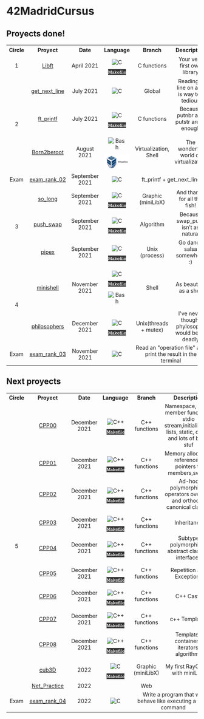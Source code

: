 # 42MadridCursus

## Proyects done!

<!-- |  Level | Project | Date | Language | Description | Status |
| :----: | :-----: | :--: | :------: | :---------: | :----: |
| 1 | [libft](https://github.com/mbueno-g/libft) | April 2021 | <img height="30" src="https://github.com/mbueno-g/42MadridCursus/blob/main/c.jpg?raw=true"> <img height="15" src="https://github.com/mbueno-g/42MadridCursus/blob/main/makefiles.png?raw=true"> |  | [![Libft score](https://badge42.herokuapp.com/api/project/mbueno-g/Libft)](https://github.com/JaeSeoKim/badge42)
| 2 | [get_next_line](https://github.com/mbueno-g/get_next_line) | July 2021 | <img height="30" src="https://github.com/mbueno-g/42MadridCursus/blob/main/c.jpg?raw=true"> | | [![get_next_line score](https://badge42.herokuapp.com/api/project/mbueno-g/get_next_line)](https://github.com/JaeSeoKim/badge42)
| 2 | [Printf](https://github.com/mbueno-g/Printf) | July 2021 | <img height="30" src="https://github.com/mbueno-g/42MadridCursus/blob/main/c.jpg?raw=true"> <img height="15" src="https://github.com/mbueno-g/42MadridCursus/blob/main/makefiles.png?raw=true"> |  | [![ft_printf score](https://badge42.herokuapp.com/api/project/mbueno-g/ft_printf)](https://github.com/JaeSeoKim/badge42)
| 2 | [born2beroot](https://github.com/mbueno-g/born2beroot) | August 2021 | Shell, <img height="40" src="https://github.com/mbueno-g/42MadridCursus/blob/main/virtualbox.jpg?raw=true">|  | [![born2beroot score](https://badge42.herokuapp.com/api/project/mbueno-g/Born2beroot)](https://github.com/JaeSeoKim/badge42) -->

<table>
  <tr align=center>
    <th>Circle</th>
    <th>Proyect</th>
    <th>Date</th>
    <th>Language</th>
    <th>Branch</th>
    <th>Description</th>
    <th>Score</th>
  </tr>
  <tr align=center>
    <td>1</td>
    <td> <a href="https://github.com/mbueno-g/libft">Libft<a> </td>
    <td> April 2021 </td>
    <td> 
      <img style="margin: 10px" src="https://profilinator.rishav.dev/skills-assets/c-original.svg" alt="C" height="35">
      <img height="15" src="https://github.com/mbueno-g/42MadridCursus/blob/main/img/makefiles.png?raw=true"></td>
      <td>C functions</td>
      <td>Your very first own library</td>
      <td><img src="https://badge42.herokuapp.com/api/project/mbueno-g/Libft"></td>
  </tr>
  <tr align=center>
    <td rowspan = "3">2</td>
    <td> <a href="https://github.com/mbueno-g/get_next_line">get_next_line<a></td>
    <td> July 2021 </td>
    <td><img style="margin: 10px" src="https://profilinator.rishav.dev/skills-assets/c-original.svg" alt="C" height="35"></td>
      <td> Global</td>
      <td>Reading a line on a fd is way too tedious</td>
      <td><img src="https://badge42.herokuapp.com/api/project/mbueno-g/get_next_line"></td>
  </tr>
  <tr align=center>
    <td> <a href="https://github.com/mbueno-g/Printf">ft_printf<a></td>
    <td> July 2021 </td>
    <td><img style="margin: 10px" src="https://profilinator.rishav.dev/skills-assets/c-original.svg" alt="C" height="35"> <img height="15" src="https://github.com/mbueno-g/42MadridCursus/blob/main/img/makefiles.png?raw=true"></td>
      <td>C functions</td>
      <td>Because putnbr and putstr aren’t enough</td>
      <td><img src="https://badge42.herokuapp.com/api/project/mbueno-g/ft_printf"></td>
  </tr>
  <tr align=center>
    <td> <a href="https://github.com/mbueno-g/born2beroot">Born2beroot<a></td>
    <td> August 2021 </td>
    <td> 
      <img style="margin: 10px" src="https://profilinator.rishav.dev/skills-assets/gnu_bash-icon.svg" alt="Bash"  height="35"> 
      <img height="40" src="https://github.com/mbueno-g/42MadridCursus/blob/main/img/virtualbox.jpg?raw=true"></td>
      <td>Virtualization, Shell</td>
      <td>The wonderful world of virtualization</td>
      <td><img src="https://badge42.herokuapp.com/api/project/mbueno-g/Born2beroot"></td>
  </tr>
  <tr align=center>
     <td> Exam </td>
      <td> <a href="https://github.com/mbueno-g/exam_rank_02">exam_rank_02<a></td>
      <td> September 2021 </td>
      <td><img style="margin: 10px" src="https://profilinator.rishav.dev/skills-assets/c-original.svg" alt="C" height="35"></td>
        <td colspan="2"> ft_printf + get_next_line </td>
        <td><img src="https://badge42.herokuapp.com/api/project/mbueno-g/Exam%20Rank%2002"></td>
    </tr>
   <tr align=center>
    <td rowspan = "3">3</td>
    <td> <a href="https://github.com/mbueno-g/so_long">so_long<a> </td>
    <td> September 2021 </td>
    <td><img style="margin: 10px" src="https://profilinator.rishav.dev/skills-assets/c-original.svg" alt="C" height="35"> <img height="15" src="https://github.com/mbueno-g/42MadridCursus/blob/main/img/makefiles.png?raw=true"></td>
      <td>Graphic (miniLibX)</td>
      <td>And thanks for all the fish!</td>
      <td><img src="https://badge42.herokuapp.com/api/project/mbueno-g/so_long"></td>
  </tr>
  <tr align=center>
    <td> <a href="https://github.com/mbueno-g/push_swap">push_swap<a></td>
    <td> September 2021 </td>
    <td><img style="margin: 10px" src="https://profilinator.rishav.dev/skills-assets/c-original.svg" alt="C" height="35"> <img height="15" src="https://github.com/mbueno-g/42MadridCursus/blob/main/img/makefiles.png?raw=true"></td>
      <td>Algorithm</td>
      <td>Because swap_push isn’t as natural</td>
      <td><img src="https://badge42.herokuapp.com/api/project/mbueno-g/push_swap"></td>
  </tr>
   <tr align=center>
    <td> <a href="https://github.com/mbueno-g/pipex">pipex<a> </td>
    <td> September 2021 </td>
    <td><img style="margin: 10px" src="https://profilinator.rishav.dev/skills-assets/c-original.svg" alt="C" height="35"> <img height="15" src="https://github.com/mbueno-g/42MadridCursus/blob/main/img/makefiles.png?raw=true"></td>
      <td>Unix (process) </td>
      <td>Go dance salsa somewhere :)</td>
      <td><img src="https://badge42.herokuapp.com/api/project/mbueno-g/pipex"></td>
  </tr>
  <tr align=center>
    <td rowspan = "2">4</td>
    <td> <a href="https://github.com/mbueno-g/minishell">minishell<a> </td>
    <td> November 2021 </td>
    <td><img style="margin: 10px" src="https://profilinator.rishav.dev/skills-assets/c-original.svg" alt="C" height="35"> <img height="15" src="https://github.com/mbueno-g/42MadridCursus/blob/main/img/makefiles.png?raw=true"> <img style="margin: 10px" src="https://profilinator.rishav.dev/skills-assets/gnu_bash-icon.svg" alt="Bash"  height="35"></td>
      <td>Shell</td>
      <td>As beautiful as a shell</td>
      <td><img src="https://badge42.herokuapp.com/api/project/mbueno-g/minishell"></td>
  </tr>
  <tr align=center>
    <td> <a href="https://github.com/mbueno-g/philosophers">philosophers<a> </td>
    <td> December 2021 </td>
    <td><img style="margin: 10px" src="https://profilinator.rishav.dev/skills-assets/c-original.svg" alt="C" height="35"> <img height="15" src="https://github.com/mbueno-g/42MadridCursus/blob/main/img/makefiles.png?raw=true"></td>
      <td>Unix(threads + mutex)</td>
      <td>I've never thought phylosophy would be so deadly</td>
      <td><img src="https://badge42.herokuapp.com/api/project/mbueno-g/Philosophers"></td>
  </tr>
  <tr align=center>
     <td> Exam </td>
      <td> <a href="https://github.com/mbueno-g/exam_rank_03">exam_rank_03<a></td>
      <td> November 2021 </td>
      <td> <img style="margin: 10px" src="https://profilinator.rishav.dev/skills-assets/c-original.svg" alt="C" height="35"> </td>
        <td colspan="2"> Read an "operation file" and print the result in the terminal </td>
        <td><img src="https://badge42.herokuapp.com/api/project/mbueno-g/Exam%20Rank%2003"></td>
    </tr>
</table>
      
## Next proyects

<!-- |  Level | Project | Date | Language | Description | Status |
| :----: | :-----: | :--: | :------: | :---------: | :----: |
| 3 | [so_long](https://github.com/mbueno-g/so_long) | September 2021 | <img height="30" src="https://github.com/mbueno-g/42MadridCursus/blob/main/c.jpg?raw=true"> <img height="15" src="https://github.com/mbueno-g/42MadridCursus/blob/main/makefiles.png?raw=true">|  | [![so_long score](https://badge42.herokuapp.com/api/project/mbueno-g/so_long)](https://github.com/JaeSeoKim/badge42)
| 3 | [push_swap](https://github.com/mbueno-g/push_swap) | September 2021 | <img height="30" src="https://github.com/mbueno-g/42MadridCursus/blob/main/c.jpg?raw=true"> <img height="15" src="https://github.com/mbueno-g/42MadridCursus/blob/main/makefiles.png?raw=true"> | | [![push_swap score](https://badge42.herokuapp.com/api/project/mbueno-g/push_swap)](https://github.com/JaeSeoKim/badge42) -->

      
<table>
  <tr>
    <th>Circle</th>
    <th>Proyect</th>
    <th>Date</th>
    <th>Language</th>
    <th>Branch</th>
    <th>Description</th>
    <th>Status</th>
  </tr>
  <tr align=center>
    <td rowspan = "11"> 5 </td>
    <td> <a href="https://github.com/mbueno-g/CPP/tree/master/CPP00">CPP00<a> </td>
    <td> December 2021 </td>
    <td><img style="margin: 10px" src="https://profilinator.rishav.dev/skills-assets/cplusplus-original.svg" alt="C++" height="35"> <img height="15" src="https://github.com/mbueno-g/42MadridCursus/blob/main/img/makefiles.png?raw=true"></td>
      <td>C++ functions</td>
      <td>Namespace, class, member functions, stdio stream,initialization lists, static, const, and lots of basic stuf</td>
      <td><img src="https://badge42.herokuapp.com/api/project/mbueno-g/CPP%20Module%2000"></td>
  </tr>
   <tr align=center>
    <td> <a href="https://github.com/mbueno-g/CPP/tree/master/CPP01">CPP01<a> </td>
    <td> December 2021 </td>
    <td><img style="margin: 10px" src="https://profilinator.rishav.dev/skills-assets/cplusplus-original.svg" alt="C++" height="35"> <img height="15" src="https://github.com/mbueno-g/42MadridCursus/blob/main/img/makefiles.png?raw=true"></td>
      <td>C++ functions</td>
      <td>Memory allocation, references, pointers to members,switch</td>
      <td><img src="https://badge42.herokuapp.com/api/project/mbueno-g/CPP%20Module%2000"></td>
  </tr>
   <tr align=center>
    <td> <a href="https://github.com/mbueno-g/CPP/tree/master/CPP02">CPP02<a> </td>
    <td> December 2021 </td>
    <td><img style="margin: 10px" src="https://profilinator.rishav.dev/skills-assets/cplusplus-original.svg" alt="C++" height="35"> <img height="15" src="https://github.com/mbueno-g/42MadridCursus/blob/main/img/makefiles.png?raw=true"></td>
      <td>C++ functions</td>
      <td>Ad-hoc polymorphism, operators overload and orthodox canonical classes</td>
      <td><img src="https://badge42.herokuapp.com/api/project/mbueno-g/CPP%20Module%2000"></td>
  </tr>
      <tr align=center>
    <td> <a href="https://github.com/mbueno-g/CPP/tree/master/CPP03">CPP03<a> </td>
    <td> December 2021 </td>
    <td><img style="margin: 10px" src="https://profilinator.rishav.dev/skills-assets/cplusplus-original.svg" alt="C++" height="35"> <img height="15" src="https://github.com/mbueno-g/42MadridCursus/blob/main/img/makefiles.png?raw=true"></td>
      <td>C++ functions</td>
      <td>Inheritance</td>
      <td><img src="https://badge42.herokuapp.com/api/project/mbueno-g/CPP%20Module%2000"></td>
  </tr>
  <tr align=center>
    <td> <a href="https://github.com/mbueno-g/CPP/tree/master/CPP04">CPP04<a> </td>
    <td> December 2021 </td>
    <td><img style="margin: 10px" src="https://profilinator.rishav.dev/skills-assets/cplusplus-original.svg" alt="C++" height="35"> <img height="15" src="https://github.com/mbueno-g/42MadridCursus/blob/main/img/makefiles.png?raw=true"></td>
      <td>C++ functions</td>
      <td>Subtype polymorphism, abstract classes, interfaces</td>
      <td><img src="https://badge42.herokuapp.com/api/project/mbueno-g/CPP%20Module%2000"></td>
  </tr>
  <tr align=center>
    <td> <a href="https://github.com/mbueno-g/CPP/tree/master/CPP05">CPP05<a> </td>
    <td> December 2021 </td>
    <td><img style="margin: 10px" src="https://profilinator.rishav.dev/skills-assets/cplusplus-original.svg" alt="C++" height="35"> <img height="15" src="https://github.com/mbueno-g/42MadridCursus/blob/main/img/makefiles.png?raw=true"></td>
      <td>C++ functions</td>
      <td>Repetition and Exceptions</td>
      <td><img src="https://badge42.herokuapp.com/api/project/mbueno-g/CPP%20Module%2000"></td>
  </tr>
 <tr align=center>
    <td> <a href="https://github.com/mbueno-g/CPP/tree/master/CPP06">CPP06<a> </td>
    <td> December 2021 </td>
    <td><img style="margin: 10px" src="https://profilinator.rishav.dev/skills-assets/cplusplus-original.svg" alt="C++" height="35"> <img height="15" src="https://github.com/mbueno-g/42MadridCursus/blob/main/img/makefiles.png?raw=true"></td>
      <td>C++ functions</td>
      <td>C++ Casts</td>
      <td><img src="https://badge42.herokuapp.com/api/project/mbueno-g/CPP%20Module%2000"></td>
  </tr>
  <tr align=center>
    <td> <a href="https://github.com/mbueno-g/CPP/tree/master/CPP07">CPP07<a> </td>
    <td> December 2021 </td>
    <td><img style="margin: 10px" src="https://profilinator.rishav.dev/skills-assets/cplusplus-original.svg" alt="C++" height="35"> <img height="15" src="https://github.com/mbueno-g/42MadridCursus/blob/main/img/makefiles.png?raw=true"></td>
      <td>C++ functions</td>
      <td>c++ Templates</td>
      <td><img src="https://badge42.herokuapp.com/api/project/mbueno-g/CPP%20Module%2000"></td>
  </tr>
  <tr align=center>
    <td> <a href="https://github.com/mbueno-g/CPP/tree/master/CPP08">CPP08<a> </td>
    <td> December 2021 </td>
    <td><img style="margin: 10px" src="https://profilinator.rishav.dev/skills-assets/cplusplus-original.svg" alt="C++" height="35"> <img height="15" src="https://github.com/mbueno-g/42MadridCursus/blob/main/img/makefiles.png?raw=true"></td>
      <td>C++ functions</td>
      <td>Templated containers, iterators, algorithms</td>
      <td><img src="https://badge42.herokuapp.com/api/project/mbueno-g/CPP%20Module%2000"></td>
  </tr>
  <tr align=center>
    <td> <a href="https://github.com/mbueno-g/cub3D">cub3D<a> </td>
    <td> 2022 </td>
    <td><img style="margin: 10px" src="https://profilinator.rishav.dev/skills-assets/c-original.svg" alt="C" height="35"> <img height="15" src="https://github.com/mbueno-g/42MadridCursus/blob/main/img/makefiles.png?raw=true"></td>
      <td>Graphic (miniLibX)</td>
      <td>My first RayCaster with miniLibX</td>
      <td><img src="https://badge42.herokuapp.com/api/project/mbueno-g/cub3D"></td>
  </tr>
  <tr align=center>
    <td> <a href="https://github.com/mbueno-g/Net_Practice">Net_Practice<a> </td>
    <td> 2022 </td>
    <td> </td>
      <td>Web</td>
      <td></td>
      <td><img src="https://badge42.herokuapp.com/api/project/mbueno-g/Net_Practice"></td>
  </tr>
  <tr align=center>
     <td> Exam </td>
      <td> <a href="https://github.com/mbueno-g/exam_rank_04">exam_rank_04<a></td>
      <td> 2022 </td>
      <td>  <img style="margin: 10px" src="https://profilinator.rishav.dev/skills-assets/c-original.svg" alt="C" height="35"> </td>
        <td colspan="2">Write a program that will behave like executing a shell command</td>
        <td><img src="https://badge42.herokuapp.com/api/project/mbueno-g/Exam%20Rank%2004"></td>
    </tr>
</table>

